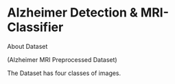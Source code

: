 # Alzheimer Detection & MRI-Classifier

About Dataset

(Alzheimer MRI Preprocessed Dataset)

The Dataset has four classes of images.

